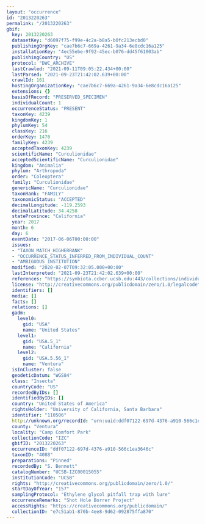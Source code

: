 ```yaml
---
layout: "occurrence"
id: "2013220263"
permalink: "/2013220263"
gbif:
  key: 2013220263
  datasetKey: "d6097f75-f99e-4c2a-b8a5-b0fc213ecbd0"
  publishingOrgKey: "cae7b6c7-669a-4261-9a34-6e8cdc16a125"
  installationKey: "4ec55ebe-9f92-45ec-b076-dd45f61003ab"
  publishingCountry: "US"
  protocol: "DWC_ARCHIVE"
  lastCrawled: "2021-09-11T09:05:22.434+00:00"
  lastParsed: "2021-09-23T21:42:02.639+00:00"
  crawlId: 161
  hostingOrganizationKey: "cae7b6c7-669a-4261-9a34-6e8cdc16a125"
  extensions: {}
  basisOfRecord: "PRESERVED_SPECIMEN"
  individualCount: 1
  occurrenceStatus: "PRESENT"
  taxonKey: 4239
  kingdomKey: 1
  phylumKey: 54
  classKey: 216
  orderKey: 1470
  familyKey: 4239
  acceptedTaxonKey: 4239
  scientificName: "Curculionidae"
  acceptedScientificName: "Curculionidae"
  kingdom: "Animalia"
  phylum: "Arthropoda"
  order: "Coleoptera"
  family: "Curculionidae"
  genericName: "Curculionidae"
  taxonRank: "FAMILY"
  taxonomicStatus: "ACCEPTED"
  decimalLongitude: -119.2593
  decimalLatitude: 34.4258
  stateProvince: "California"
  year: 2017
  month: 6
  day: 6
  eventDate: "2017-06-06T00:00:00"
  issues:
  - "TAXON_MATCH_HIGHERRANK"
  - "OCCURRENCE_STATUS_INFERRED_FROM_INDIVIDUAL_COUNT"
  - "AMBIGUOUS_INSTITUTION"
  modified: "2020-02-07T09:32:05.000+00:00"
  lastInterpreted: "2021-09-23T21:42:02.639+00:00"
  references: "https://symbiota.ccber.ucsb.edu:443/collections/individual/index.php?occid=110506"
  license: "http://creativecommons.org/publicdomain/zero/1.0/legalcode"
  identifiers: []
  media: []
  facts: []
  relations: []
  gadm:
    level0:
      gid: "USA"
      name: "United States"
    level1:
      gid: "USA.5_1"
      name: "California"
    level2:
      gid: "USA.5.56_1"
      name: "Ventura"
  isInCluster: false
  geodeticDatum: "WGS84"
  class: "Insecta"
  countryCode: "US"
  recordedByIDs: []
  identifiedByIDs: []
  country: "United States of America"
  rightsHolder: "University of California, Santa Barbara"
  identifier: "110506"
  http://unknown.org/recordId: "urn:uuid:ddf07122-697d-4376-a910-566c1ea3646c"
  county: "Ventura"
  locality: "Camp Comfort Park"
  collectionCode: "IZC"
  gbifID: "2013220263"
  occurrenceID: "ddf07122-697d-4376-a910-566c1ea3646c"
  taxonID: "4088"
  preparations: "Pinned"
  recordedBy: "S. Bennett"
  catalogNumber: "UCSB-IZC00015055"
  institutionCode: "UCSB"
  rights: "http://creativecommons.org/publicdomain/zero/1.0/"
  startDayOfYear: "157"
  samplingProtocol: "Ethylene glycol pitfall trap with lure"
  occurrenceRemarks: "Shot Hole Borrer Project"
  accessRights: "https://creativecommons.org/publicdomain/"
  collectionID: "e7c51ab1-870b-4ee8-9d62-092875ffa870"
---
```

